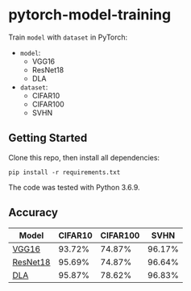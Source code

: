 # pytorch-model-training

Train `model` with `dataset` in PyTorch:
- `model`:
    - VGG16
    - ResNet18
    - DLA
- `dataset`:
    - CIFAR10
    - CIFAR100
    - SVHN

## Getting Started
Clone this repo, then install all dependencies:
```
pip install -r requirements.txt
```
The code was tested with Python 3.6.9.

## Accuracy
| Model             | CIFAR10     | CIFAR100    | SVHN        |
| ----------------- | ----------- | ----------- | ----------- |
| [VGG16](https://arxiv.org/abs/1409.1556)      | 93.72%    | 74.87%    | 96.17%    |
| [ResNet18](https://arxiv.org/abs/1512.03385)  | 95.69%    | 74.87%    | 96.64%    |
| [DLA](https://arxiv.org/pdf/1707.06484.pdf)   | 95.87%    | 78.62%    | 96.83%    |
